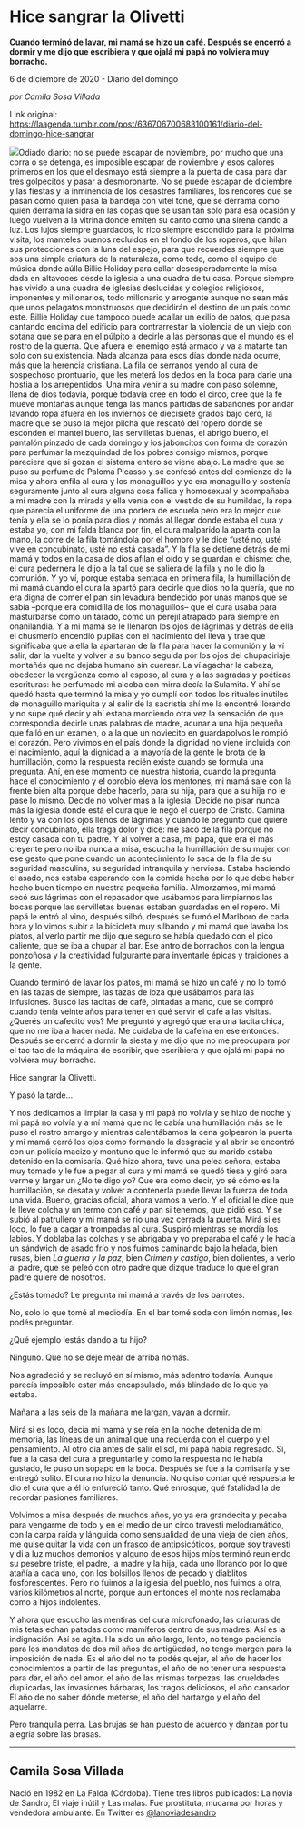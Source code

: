 # Hice sangrar la Olivetti

**Cuando terminó de lavar, mi mamá se hizo un café. Después se encerró a dormir y me dijo que escribiera y que ojalá mi papá no volviera muy borracho.**

6 de diciembre de 2020 - Diario del domingo

_por Camila Sosa Villada_

Link original: https://laagenda.tumblr.com/post/636706700683100161/diario-del-domingo-hice-sangrar

![](https://64.media.tumblr.com/41bf1cb10f94e681ef35b3b7325bc6c5/e345d2c4f4bccf23-2e/s500x750/61f336b49c8689577df44acaebdd513e60bf6907.jpg)Odiado diario: no se
puede escapar de noviembre, por mucho que una corra o se detenga, es imposible
escapar de noviembre y esos calores primeros en los que el desmayo está siempre
a la puerta de casa para dar tres golpecitos y pasar a desmoronarte. No se puede
escapar de diciembre y las fiestas y la inminencia de los desastres familiares,
los rencores que se pasan como quien pasa la bandeja con vitel toné, que se
derrama como quien derrama la sidra en las copas que se usan tan solo para esa
ocasión y luego vuelven a la vitrina donde emiten su canto como una sirena
dando a luz. Los lujos siempre guardados, lo rico siempre escondido para la
próxima visita, los manteles buenos recluidos en el fondo de los roperos, que
hilan sus protecciones con la luna del espejo, para que recuerdes siempre que
sos una simple criatura de la naturaleza, como todo, como el equipo de música
donde aúlla Billie Holiday para callar desesperadamente la misa dada en
altavoces desde la iglesia a una cuadra de tu casa. Porque siempre has vivido a
una cuadra de iglesias deslucidas y colegios religiosos, imponentes y
millonarios, todo millonario y arrogante aunque no sean más que unos pelagatos
monstruosos que decidirán el destino de un país como este. Billie Holiday que
tampoco puede acallar un exilio de patos, que pasa cantando encima del edificio
para contrarrestar la violencia de un viejo con sotana que se para en el
púlpito a decirle a las personas que el mundo es el rostro de la guerra. Que
afuera el enemigo está armado y va a matarte tan solo con su existencia. Nada
alcanza para esos días donde nada ocurre, más que la herencia cristiana. La fila
de serranos yendo al cura de sospechoso prontuario, que les meterá los dedos en
la boca para darle una hostia a los arrepentidos. Una mira venir a su madre con
paso solemne, llena de dios todavía, porque todavía cree en todo el circo, cree
que la fe mueve montañas aunque tenga las manos partidas de sabañones por andar
lavando ropa afuera en los inviernos de diecisiete grados bajo cero, la madre que
se puso la mejor pilcha que rescató del ropero donde se esconden el mantel
bueno, las servilletas buenas, el abrigo bueno, el pantalón pinzado de cada
domingo y los jaboncitos con forma de corazón para perfumar la mezquindad de
los pobres consigo mismos, porque pareciera que si gozan el sistema entero se
viene abajo. La madre que se puso su perfume de Paloma Picasso y se confesó
antes del comienzo de la misa y ahora enfila al cura y los monaguillos y yo era
monaguillo y sostenía seguramente junto al cura alguna cosa fálica y homosexual
y acompañaba a mi madre con la mirada y ella venía con el vestido de su
humildad, la ropa que parecía el uniforme de una portera de escuela pero era lo
mejor que tenía y ella se lo ponía para dios y nomás al llegar donde estaba el
cura y estaba yo, con mi falda blanca por fin, el cura malparido la aparta con
la mano, la corre de la fila tomándola por el hombro y le dice “usté no, usté
vive en concubinato, usté no está casada”. Y la fila se detiene detrás de mi
mamá y todos en la casa de dios afilan el oído y se guardan el chisme: che, el
cura pedernera le dijo a la tal que se saliera de la fila y no le dio la
comunión. Y yo ví, porque estaba sentada en primera fila, la humillación de mi
mamá cuando el cura la apartó para decirle que dios no la quería, que no era
digna de comer el pan sin levadura bendecido por unas manos que se sabía –porque
era comidilla de los monaguillos– que el cura usaba para masturbarse como un
tarado, como un perejil atrapado para siempre en onanilandia. Y a mi mamá se le
llenaron los ojos de lágrimas y detrás de ella el chusmerío encendió pupilas
con el nacimiento del lleva y trae que significaba que a ella la apartaran de
la fila para hacer la comunión y la ví salir, dar la vuelta y volver a su banco
seguida por los ojos del chupaciriaje montañés que no dejaba humano sin
cuerear. La ví agachar la cabeza, obedecer la vergüenza como al esposo, al cura
y a las sagradas y poéticas escrituras: he perfumado mi alcoba con mirra decía
la Sulamita. Y ahí se quedó hasta que terminó la misa y yo cumplí con todos los
rituales inútiles de monaguillo mariquita y al salir de la sacristía ahí me la
encontré llorando y no supe qué decir y ahí estaba mordiendo otra vez la
sensación de que correspondía decirle unas palabras de madre, acunar a una hija
pequeña que falló en un examen, o a la que un noviecito en guardapolvos le
rompió el corazón. Pero vivimos en el país donde la dignidad no viene incluida
con el nacimiento, aquí la dignidad a la mayoría de la gente le brota de la
humillación, como la respuesta recién existe cuando se formula una pregunta. Ahí,
en ese momento de nuestra historia, cuando la pregunta hace el conocimiento y
el oprobio eleva los mentones, mi mamá sale con la frente bien alta porque debe
hacerlo, para su hija, para que a su hija no le pase lo mismo. Decide no volver
más a la iglesia. Decide no pisar nunca más la iglesia donde está el cura que
le negó el cuerpo de Cristo. Camina lento y va con los ojos llenos de lágrimas
y cuando le pregunto qué quiere decir concubinato, ella traga dolor y dice: me
sacó de la fila porque no estoy casada con tu padre. Y al volver a casa, mi
papá, que era el más creyente pero no iba nunca a misa, escucha la humillación
de su mujer con ese gesto que pone cuando un acontecimiento lo saca de la fila
de su seguridad masculina, su seguridad intranquila y nerviosa. Estaba haciendo
el asado, nos estaba esperando con la comida hecha por lo que debe haber hecho
buen tiempo en nuestra pequeña familia. Almorzamos, mi mamá secó sus lágrimas
con el repasador que usábamos para limpiarnos las bocas porque las servilletas
buenas estaban guardadas en el ropero. Mi papá le entró al vino, después silbó,
después se fumó el Marlboro de cada hora y lo vimos subir a la bicicleta muy
silbando y mi mamá que lavaba los platos, al verlo partir me dijo que seguro se
había quedado con el pico caliente, que se iba a chupar al bar. Ese antro de
borrachos con la lengua ponzoñosa y la creatividad fulgurante para inventarle
épicas y traiciones a la gente. 

Cuando terminó de
lavar los platos, mi mamá se hizo un café y no lo tomó en las tazas de siempre,
las tazas de loza que usábamos para las infusiones. Buscó las tacitas de café,
pintadas a mano, que se compró cuando tenía veinte años para tener en qué servir
el café a las visitas. ¿Querés un cafecito vos? Me preguntó y agregó que era
una tacita chica, que no me iba a hacer nada. Me cuidaba de la cafeína en ese
entonces. Después se encerró a dormir la siesta y me dijo que no me preocupara
por el tac tac de la máquina de escribir, que escribiera y que ojalá mi papá no
volviera muy borracho. 

Hice sangrar la
Olivetti. 

Y pasó la tarde… 

Y nos dedicamos a
limpiar la casa y mi papá no volvía y se hizo de noche y mi papá no volvía y a
mí mamá que no le cabía una humillación más se le puso el rostro amargo y
mientras calentábamos la cena golpearon la puerta y mi mamá cerró los ojos como
formando la desgracia y al abrir se encontró con un policía macizo y montuno
que le informó que su marido estaba detenido en la comisaría. Qué hizo ahora,
tuvo una pelea señora, estaba muy tomado y le fue a pegar al cura y mi mamá se
quedó tiesa y giró para verme y largar un ¿No te digo yo? Que era como decir, yo sé cómo es la
humillación, se desata y volver a contenerla puede llevar la fuerza de toda una
vida. Bueno, gracias oficial, ahora vamos a verlo. Y el oficial le dice que le
lleve colcha y un termo con café y pan si tenemos, que pidió eso. Y se subió al
patrullero y mi mamá se rio una vez cerrada la puerta. Mirá si es loco, lo fue
a cagar a trompadas al cura. Suspiró mientras se mordía los labios. Y doblaba
las colchas y se abrigaba y yo preparaba el café y le hacía un sándwich de
asado frío y nos fuimos caminando bajo la helada, bien rusas, bien *La guerra y
la paz*, bien *Crimen y castigo*, bien dolientes, a verlo al padre, que se peleó
con otro padre que dizque traduce lo que el gran padre quiere de nosotros. 

¿Estás tomado? Le
pregunta mi mamá a través de los barrotes. 

No, solo lo que tomé
al mediodía. En el bar tomé soda con limón nomás, les podés preguntar. 

¿Qué ejemplo lestás
dando a tu hijo? 

Ninguno. Que no se
deje mear de arriba nomás. 

Nos agradeció y se
recluyó en sí mismo, más adentro todavía. Aunque parecía imposible estar más
encapsulado, más blindado de lo que ya estaba. 

Mañana a las seis de
la mañana me largan, vayan a dormir. 

Mirá si es loco, decía
mi mamá y se reía en la noche detenida de mi memoria, las líneas de un animal
que una recuerda con el cuerpo y el pensamiento. Al otro día antes de salir el
sol, mi papá había regresado. Sí, fue a la casa del cura a preguntarle y como
la respuesta no le había gustado, le puso un sopapo en la boca. Después se fue
a la comisaría y se entregó solito. El cura no hizo la denuncia. No quiso
contar qué respuesta le dio el cura que a él lo enfureció tanto. Qué enrosque,
qué fatalidad la de recordar pasiones familiares. 

Volvimos a misa
después de muchos años, yo ya era grandecita y pecaba para vengarme de todo y
en el medio de un circo travesti melodramático, con la carpa raída y lánguida
como sensualidad de una vieja de cien años, me quise quitar la vida con un
frasco de antipsicóticos, porque soy travesti y di a luz muchos demonios y
alguno de esos hijos míos terminó reuniendo su pesebre triste, el padre, la
madre y la hija, cada uno llorando por lo que atañía a cada uno, con los
bolsillos llenos de pecado y diablitos fosforescentes. Pero no fuimos a la
iglesia del pueblo, nos fuimos a otra, varios kilómetros al norte, porque aun
entonces el monte nos reclamaba como a hijos indolentes.

Y ahora que escucho
las mentiras del cura microfonado, las criaturas de mis tetas echan patadas
como mamíferos dentro de sus madres. Así es la indignación. Así se agita. Ha
sido un año largo, lento, no tengo paciencia para los mandatos de dos mil años
de antigüedad, no tengo margen para la imposición de nada. Es el año del no te
podés quejar, el año de hacer los conocimientos a partir de las preguntas, el año
de no tener una respuesta para dar, el año del amor, el año de las mismas torpezas,
las crueldades duplicadas, las invasiones bárbaras, los tragos deliciosos, el
año cansador. El año de no saber dónde meterse, el año del hartazgo y el año
del aquelarre. 

Pero tranquila perra.
Las brujas se han puesto de acuerdo y danzan por tu alegría sobre las brasas.



---

Camila Sosa Villada
-------------------

 Nació en 1982 en La Falda (Córdoba). Tiene tres libros publicados: La novia de Sandro, El viaje inútil y Las malas. Fue prostituta, mucama por horas y vendedora ambulante. En Twitter es [@lanoviadesandro](https://twitter.com/lanoviadesandro) 

